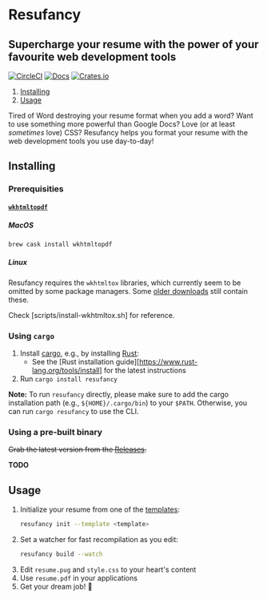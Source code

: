 # Resufancy
## Supercharge your resume with the power of your favourite web development tools

[![CircleCI](https://circleci.com/gh/iredelmeier/resufancy.svg?style=svg)](https://circleci.com/gh/iredelmeier/resufancy)
[![Docs](https://docs.rs/resufancy/badge.svg)](https://docs.rs/resufancy)
[![Crates.io](https://img.shields.io/crates/v/resufancy.svg)](https://crates.io/crates/resufancy)

1. [Installing](#installing)
1. [Usage](#usage)

Tired of Word destroying your resume format when you add a word? Want to use something more powerful than Google Docs? Love (or at least *sometimes* love) CSS? Resufancy helps you format your resume with the web development tools you use day-to-day!

## Installing

### Prerequisities

#### [`wkhtmltopdf`](https://wkhtmltopdf.org/)

##### MacOS

```bash
brew cask install wkhtmltopdf
```

##### Linux

Resufancy requires the `wkhtmltox` libraries, which currently seem to be omitted by some package managers. Some [older downloads](https://wkhtmltopdf.org/downloads.html) still contain these.

Check [scripts/install-wkhtmltox.sh] for reference.

### Using `cargo`

1. Install [cargo](https://github.com/rust-lang/cargo/), e.g., by installing [Rust](https://www.rust-lang.org/):
     * See the [Rust installation guide][https://www.rust-lang.org/tools/install] for the latest instructions
1. Run `cargo install resufancy`

**Note:** To run `resufancy` directly, please make sure to add the cargo installation path (e.g., `${HOME}/.cargo/bin`) to your `$PATH`. Otherwise, you can run `cargo resufancy` to use the CLI.

### Using a pre-built binary

~~Grab the latest version from the [Releases](https://github.com/iredelmeier/resufancy/releases).~~

**TODO**

## Usage

1. Initialize your resume from one of the [templates](./templates):
    ```bash
    resufancy init --template <template>
    ```
1. Set a watcher for fast recompilation as you edit:
    ```bash
    resufancy build --watch
    ```
1. Edit `resume.pug` and `style.css` to your heart's content
1. Use `resume.pdf` in your applications
1. Get your dream job! 🎉
